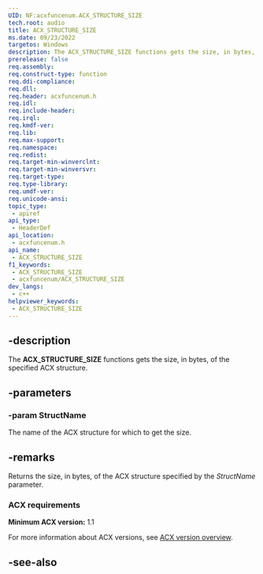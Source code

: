 ```yaml
---
UID: NF:acxfuncenum.ACX_STRUCTURE_SIZE
tech.root: audio
title: ACX_STRUCTURE_SIZE
ms.date: 09/23/2022
targetos: Windows
description: The ACX_STRUCTURE_SIZE functions gets the size, in bytes, of the specified ACX structure.
prerelease: false
req.assembly: 
req.construct-type: function
req.ddi-compliance: 
req.dll: 
req.header: acxfuncenum.h
req.idl: 
req.include-header: 
req.irql: 
req.kmdf-ver: 
req.lib: 
req.max-support: 
req.namespace: 
req.redist: 
req.target-min-winverclnt: 
req.target-min-winversvr: 
req.target-type: 
req.type-library: 
req.umdf-ver: 
req.unicode-ansi: 
topic_type:
 - apiref
api_type:
 - HeaderDef
api_location:
 - acxfuncenum.h
api_name:
 - ACX_STRUCTURE_SIZE
f1_keywords:
 - ACX_STRUCTURE_SIZE
 - acxfuncenum/ACX_STRUCTURE_SIZE
dev_langs:
 - c++
helpviewer_keywords:
 - ACX_STRUCTURE_SIZE
---
```


## -description

The **ACX_STRUCTURE_SIZE** functions gets the size, in bytes, of the specified ACX structure.

## -parameters

### -param StructName

The name of the ACX structure for which to get the size.

## -remarks

Returns the size, in bytes, of the ACX structure specified by the *StructName* parameter.

### ACX requirements

**Minimum ACX version:** 1.1

For more information about ACX versions, see [ACX version overview](/windows-hardware/drivers/audio/acx-version-overview).

## -see-also
